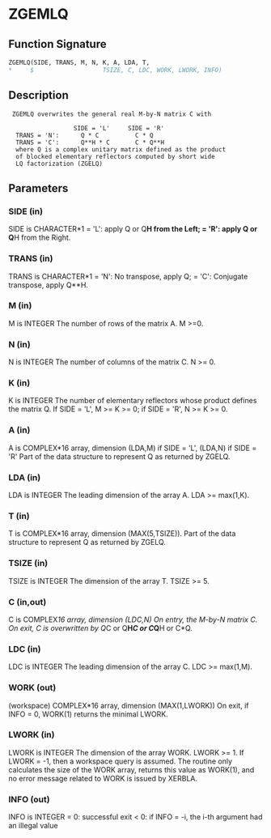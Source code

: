 # ZGEMLQ

## Function Signature

```fortran
ZGEMLQ(SIDE, TRANS, M, N, K, A, LDA, T,
*     $                   TSIZE, C, LDC, WORK, LWORK, INFO)
```

## Description


     ZGEMLQ overwrites the general real M-by-N matrix C with

                      SIDE = 'L'     SIDE = 'R'
      TRANS = 'N':      Q * C          C * Q
      TRANS = 'C':      Q**H * C       C * Q**H
      where Q is a complex unitary matrix defined as the product
      of blocked elementary reflectors computed by short wide
      LQ factorization (ZGELQ)


## Parameters

### SIDE (in)

SIDE is CHARACTER*1 = 'L': apply Q or Q**H from the Left; = 'R': apply Q or Q**H from the Right.

### TRANS (in)

TRANS is CHARACTER*1 = 'N': No transpose, apply Q; = 'C': Conjugate transpose, apply Q**H.

### M (in)

M is INTEGER The number of rows of the matrix A. M >=0.

### N (in)

N is INTEGER The number of columns of the matrix C. N >= 0.

### K (in)

K is INTEGER The number of elementary reflectors whose product defines the matrix Q. If SIDE = 'L', M >= K >= 0; if SIDE = 'R', N >= K >= 0.

### A (in)

A is COMPLEX*16 array, dimension (LDA,M) if SIDE = 'L', (LDA,N) if SIDE = 'R' Part of the data structure to represent Q as returned by ZGELQ.

### LDA (in)

LDA is INTEGER The leading dimension of the array A. LDA >= max(1,K).

### T (in)

T is COMPLEX*16 array, dimension (MAX(5,TSIZE)). Part of the data structure to represent Q as returned by ZGELQ.

### TSIZE (in)

TSIZE is INTEGER The dimension of the array T. TSIZE >= 5.

### C (in,out)

C is COMPLEX*16 array, dimension (LDC,N) On entry, the M-by-N matrix C. On exit, C is overwritten by Q*C or Q**H*C or C*Q**H or C*Q.

### LDC (in)

LDC is INTEGER The leading dimension of the array C. LDC >= max(1,M).

### WORK (out)

(workspace) COMPLEX*16 array, dimension (MAX(1,LWORK)) On exit, if INFO = 0, WORK(1) returns the minimal LWORK.

### LWORK (in)

LWORK is INTEGER The dimension of the array WORK. LWORK >= 1. If LWORK = -1, then a workspace query is assumed. The routine only calculates the size of the WORK array, returns this value as WORK(1), and no error message related to WORK is issued by XERBLA.

### INFO (out)

INFO is INTEGER = 0: successful exit < 0: if INFO = -i, the i-th argument had an illegal value

